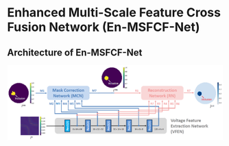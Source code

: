 # Enhanced Multi-Scale Feature Cross Fusion Network (En-MSFCF-Net)

Architecture of En-MSFCF-Net
-----------------------------------------------------------------

<img src="architecture.png" width="800px">
